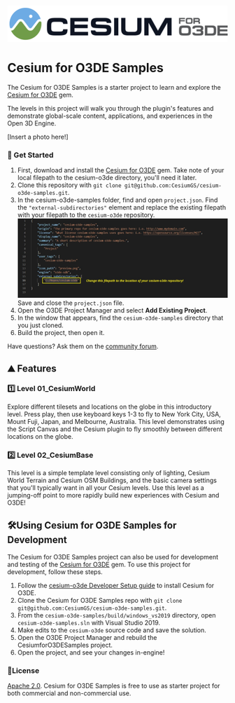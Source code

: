 ![Cesium for O3DE Logo](Images/Cesium_for_O3DE_dark_color.png)

# Cesium for O3DE Samples

The Cesium for O3DE Samples is a starter project to learn and explore the [Cesium for O3DE](https://github.com/CesiumGS/cesium-o3de) gem.

The levels in this project will walk you through the plugin's features and demonstrate global-scale content, applications, and experiences in the Open 3D Engine.

[Insert a photo here!]

### :rocket: Get Started

1. First, download and install the [Cesium for O3DE](https://github.com/CesiumGS/cesium-o3de) gem. Take note of your local filepath to the cesium-o3de directory, you'll need it later.
2. Clone this repository with `git clone git@github.com:CesiumGS/cesium-o3de-samples.git`.
3. In the cesium-o3de-samples folder, find and open `project.json`.  Find the `"external-subdirectories"` element and replace the existing filepath with your filepath to the `cesium-o3de` repository.
![Filepath to change](Images/project.json-filepath.jpg)
Save and close the `project.json` file.
4. Open the O3DE Project Manager and select **Add Existing Project**. 
5. In the window that appears, find the `cesium-o3de-samples` directory that you just cloned.
6. Build the project, then open it.

Have questions? Ask them on the [community forum](https://community.cesium.com).

## :mountain: Features

### :one: Level 01_CesiumWorld

Explore different tilesets and locations on the globe in this introductory level. Press play, then use keyboard keys 1-3 to fly to New York City, USA, Mount Fuji, Japan, and Melbourne, Australia. This level demonstrates using the Script Canvas and the Cesium plugin to fly smoothly between different locations on the globe. 

### :two: Level 02_CesiumBase

This level is a simple template level consisting only of lighting, Cesium World Terrain and Cesium OSM Buildings, and the basic camera settings that you'll typically want in all your Cesium levels. Use this level as a jumping-off point to more rapidly build new experiences with Cesium and O3DE!

## :hammer_and_wrench:Using Cesium for O3DE Samples for Development

The Cesium for O3DE Samples project can also be used for development and testing of the [Cesium for O3DE](https://github.com/CesiumGS/cesium-o3de) gem. To use this project for development, follow these steps.

1. Follow the [cesium-o3de Developer Setup guide](https://github.com/CesiumGS/cesium-o3de) to install Cesium for O3DE. 
2. Clone the Cesium for O3DE Samples repo with `git clone git@github.com:CesiumGS/cesium-o3de-samples.git`.
3. From the `cesium-o3de-samples/build/windows_vs2019` directory, open `cesium-o3de-samples.sln` with Visual Studio 2019.
4. Make edits to the `cesium-o3de` source code and save the solution.
5. Open the O3DE Project Manager and rebuild the CesiumforO3DESamples project.
6. Open the project, and see your changes in-engine!

### :green_book:License

[Apache 2.0](http://www.apache.org/licenses/LICENSE-2.0.html). Cesium for O3DE Samples is free to use as starter project for both commercial and non-commercial use.
